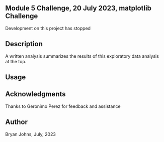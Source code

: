 ## Module 5 Challenge, 20 July 2023, matplotlib Challenge

Development on this project has stopped

## Description


A written analysis summarizes the results of this exploratory data analysis at the top.

## Usage



## Acknowledgments

Thanks to Geronimo Perez for feedback and assistance

## Author

Bryan Johns, July, 2023
